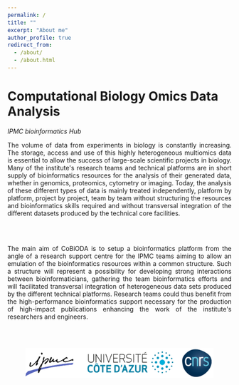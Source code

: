```yaml
---
permalink: /
title: ""
excerpt: "About me"
author_profile: true
redirect_from:
  - /about/
  - /about.html
---
```



Computational Biology Omics Data Analysis
======

<i>IPMC bioinformatics Hub</i>

<div style="text-align: justify">
The volume of data from experiments in biology is constantly increasing. The storage, access and use of this highly heterogeneous multiomics data is essential to allow the success of large-scale scientific projects in biology. Many of the institute's research teams and technical platforms are in short supply of bioinformatics resources for the analysis of their generated data, whether in genomics, proteomics, cytometry or imaging. Today, the analysis of these different types of data is mainly treated independently, platform by platform, project by project, team by team without structuring the resources and bioinformatics skills required and without transversal integration of the different datasets produced by the technical core facilities.

<br><br>

The main aim of CoBiODA is to setup a bioinformatics platform from the angle of a research support centre for the IPMC teams aiming to allow an emulation of the bioinformatics resources within a common structure. Such a structure will represent a possibility for developing strong interactions between bioinformaticians, gathering the team bioinformatics efforts and will facilitated transversal integration of heterogeneous data sets produced by the different technical platforms. Research teams could thus benefit from the high-performance bioinformatics support necessary for the production of high-impact publications enhancing the work of the institute's researchers and engineers.
</div>

<br><br>


<figure>
  <img src="/images/logos_ban.png" alt=""/>
  <figcaption></figcaption>
</figure>

